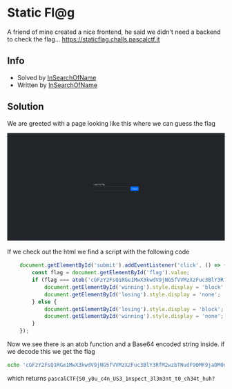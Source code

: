 # Static Fl@g 
A friend of mine created a nice frontend, he said we didn't need a backend to check the flag...
https://staticflag.challs.pascalctf.it 

## Info

- Solved by [InSearchOfName](https://github.com/InSearchOfName)
- Written by [InSearchOfName](https://github.com/InSearchOfName)

## Solution

We are greeted with a page looking like this where we can guess the flag 

![alt text](images/image.png)

If we check out the html we find a script with the following code 

~~~js
    document.getElementById('submit').addEventListener('click', () => {
        const flag = document.getElementById('flag').value;
        if (flag === atob('cGFzY2FsQ1RGe1MwX3kwdV9jNG5fVVMzXzFuc3BlY3RfM2wzbTNudF90MF9jaDM0dF9odWg/fQ==')) {
            document.getElementById('winning').style.display = 'block';
            document.getElementById('losing').style.display = 'none';
        } else {
            document.getElementById('losing').style.display = 'block';
            document.getElementById('winning').style.display = 'none';
        }
    });
~~~

Now we see there is an atob function and a Base64 encoded string inside. if we decode this we get the flag

~~~bash
echo 'cGFzY2FsQ1RGe1MwX3kwdV9jNG5fVVMzXzFuc3BlY3RfM2wzbTNudF90MF9jaDM0dF9odWg/fQ==' | base64 -d
~~~

which returns `pascalCTF{S0_y0u_c4n_US3_1nspect_3l3m3nt_t0_ch34t_huh?`